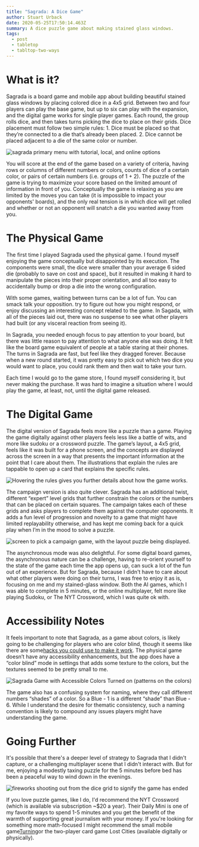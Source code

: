 ```yaml
---
title: "Sagrada: A Dice Game"
author: Stuart Urback
date: 2020-05-25T17:50:14.463Z
summary: A dice puzzle game about making stained glass windows.
tags:
  - post
  - tabletop
  - tabltop-two-ways
---
```

# What is it?

Sagrada is a board game and mobile app about building beautiful stained glass windows by placing colored dice in a 4x5 grid. Between two and four players can play the base game, but up to six can play with the expansion, and the digital game works for single player games. Each round, the group rolls dice, and then takes turns picking the dice to place on their grids. Dice placement must follow two simple rules: 1. Dice must be placed so that they’re connected to a die that’s already been placed. 2. Dice cannot be placed adjacent to a die of the same color or number.

![sagrada primary menu with tutorial, local, and online options](/static/img/photo-may-25-10-42-56-am-min.jpg "Sagrada Welcome Screen")

You will score at the end of the game based on a variety of criteria, having rows or columns of different numbers or colors, counts of dice of a certain color, or pairs of certain numbers (i.e. groups of 1 + 2). The puzzle of the game is trying to maximize your score based on the limited amount of information in front of you. Conceptually the game is relaxing as you are limited by the moves you can take (it is impossible to impact your opponents' boards), and the only real tension is in which dice will get rolled and whether or not an opponent will snatch a die you wanted away from you.

# The Physical Game

The first time I played Sagrada used the physical game. I found myself enjoying the game conceptually but disappointed by its execution. The components were small, the dice were smaller than your average 6 sided die (probably to save on cost and space), but it resulted in making it hard to manipulate the pieces into their proper orientation, and all too easy to accidentally bump or drop a die into the wrong configuration.

With some games, waiting between turns can be a lot of fun. You can smack talk your opposition. try to figure out how you might respond, or enjoy discussing an interesting concept related to the game. In Sagada, with all of the pieces laid out, there was no suspense to see what other players had built (or any visceral reaction from seeing it).

In Sagrada, you needed enough focus to pay attention to your board, but there was little reason to pay attention to what anyone else was doing. It felt like the board game equivalent of people at a table staring at their phones. The turns in Sagrada are fast, but feel like they dragged forever. Because when a new round started, it was pretty easy to pick out which two dice you would want to place, you could rank them and then wait to take your turn.

Each time I would go to the game store, I found myself considering it, but never making the purchase. It was hard to imagine a situation where I would play the game, at least, not, until the digital game released.

# The Digital Game

The digital version of Sagrada feels more like a puzzle than a game. Playing the game digitally against other players feels less like a battle of wits, and more like sudoku or a crossword puzzle. The game’s layout, a 4x5 grid, feels like it was built for a phone screen, and the concepts are displayed across the screen in a way that presents the important information at the point that I care about them. The illustrations that explain the rules are tappable to open up a card that explains the specific rules.

![Hovering the rules gives you further details about how the game works.](/static/img/photo-may-25-10-45-05-am-min.png "Rules Pop Up")

The campaign version is also quite clever. Sagrada has an additional twist, different “expert” level grids that further constrain the colors or the numbers that can be placed on certain squares. The campaign takes each of these grids and asks players to complete them against the computer opponents. It adds a fun level of progression and novelty to a game that might have limited replayability otherwise, and has kept me coming back for a quick play when I’m in the mood to solve a puzzle.

![screen to pick a campaign game, with the layout puzzle being displayed.](/static/img/photo-may-25-10-43-08-am-min.jpg "Campaign select screen")

The asynchronous mode was also delightful. For some digital board games, the asynchronous nature can be a challenge, having to re-orient yourself to the state of the game each time the app opens up, can suck a lot of the fun out of an experience. But for Sagrada, because I didn't have to care about what other players were doing on their turns, I was free to enjoy it as is, focusing on me and my stained-glass window. Both the AI games, which I was able to complete in 5 minutes, or the online multiplayer, felt more like playing Sudoku, or The NYT Crossword, which I was quite ok with.

# Accessibility Notes

It feels important to note that Sagrada, as a game about colors, is likely going to be challenging for players who are color blind, though it seems like there are some[hacks you could use to make it work](https://colorblindgames.com/2019/04/07/colorblind-review-sagrada/). The physical game doesn’t have any accessibility enhancements, but the app does have a “color blind” mode in settings that adds some texture to the colors, but the textures seemed to be pretty small to me.

![Sagrada Game with Accessible Colors Turned on (patterns on the colors)](/static/img/file-may-25-12-17-21-pm.jpeg "Accessibility On")

The game also has a confusing system for naming, where they call different numbers “shades” of a color. So a Blue - 1 is a different “shade” than Blue - 6. While I understand the desire for thematic consistency, such a naming convention is likely to compound any issues players might have understanding the game.

# Going Further

It's possible that there's a deeper level of strategy to Sagrada that I didn't capture, or a challenging multiplayer scene that I didn't interact with. But for me, enjoying a modestly taxing puzzle for the 5 minutes before bed has been a peaceful way to wind down in the evenings.

![fireworks shooting out from the dice grid to signify the game has ended](/static/img/photo-may-25-10-57-58-am-min.jpg "End Game Screen")

If you love puzzle games, like I do, I'd recommend the NYT Crossword (which is available via subscription ~$20 a year). Their Daily Mini is one of my favorite ways to spend 1-5 minutes and you get the benefit of the warmth of supporting great journalism with your money. If you're looking for something more math-focused I might recommend the small mobile game[Turning](https://www.fowers.games/pages/turning)or the two-player card game Lost Cities (available digitally or physically).